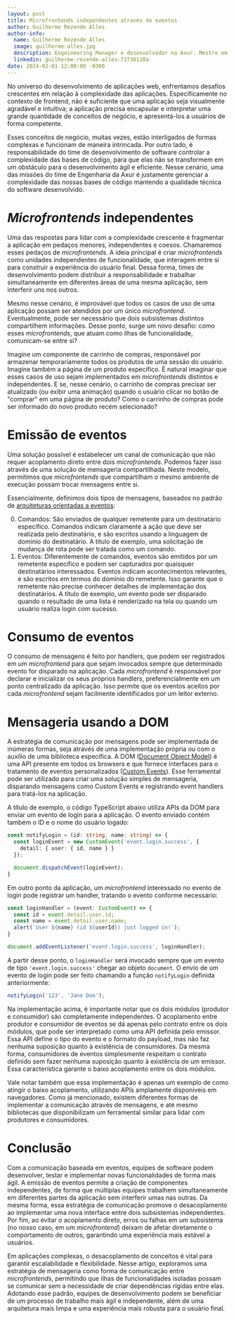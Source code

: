 ```yaml
---
layout: post
title: Microfrontends independentes através de eventos
author: Guilherme Rezende Alles
author-info:
  name: Guilherme Rezende Alles
  image: guilherme-alles.jpg
  description: Engeineering Manager e desenvolvedor na Axur. Mestre em computação pela Universidade Federal do Rio Grande do Sul.
  linkedin: guilherme-rezende-alles-73730110a
date: 2024-02-01 12:00:00 -0300
---
```


No universo do desenvolvimento de aplicações web, enfrentamos desafios crescentes em relação à complexidade das aplicações. Especificamente no contexto de frontend, não é suficiente que uma aplicação seja visualmente agradável e intuitiva; a aplicação precisa encapsular e interpretar uma grande quantidade de conceitos de negócio, e apresentá-los a usuários de forma competente.

Esses conceitos de negócio, muitas vezes, estão interligados de formas complexas e funcionam de maneira intrincada. Por outro lado, é responsabilidade do time de desenvolvimento de software controlar a complexidade das bases de código, para que elas não se transformem em um obstáculo para o desenvolvimento ágil e eficiente. Nesse cenário, uma das missões do time de Engenharia da Axur é justamente gerenciar a complexidade das nossas bases de código mantendo a qualidade técnica do software desenvolvido.

# *Microfrontends* independentes

Uma das respostas para lidar com a complexidade crescente é fragmentar a aplicação em pedaços menores, independentes e coesos. Chamaremos esses pedaços de *microfrontends*. A ideia principal é criar *microfrontends* como unidades independentes de funcionalidade, que interagem entre si para construir a experiência do usuário final. Dessa forma, times de desenvolvimento podem distribuir a responsabilidade e trabalhar simultaneamente em diferentes áreas de uma mesma aplicação, sem interferir uns nos outros.

Mesmo nesse cenário, é improvável que todos os casos de uso de uma aplicação possam ser atendidos por um único *microfrontend*. Eventualmente, pode ser necessário que dois subsistemas distintos compartilhem informações. Desse ponto, surge um novo desafio: como esses *microfrontends*, que atuam como ilhas de funcionalidade, comunicam-se entre si?

Imagine um componente de carrinho de compras, responsável por armazenar temporariamente todos os produtos de uma sessão do usuário. Imagine também a página de um produto específico. É natural imaginar que esses casos de uso sejam implementados em *microfrontends* distintos e independentes. E se, nesse cenário, o carrinho de compras precisar ser atualizado (ou exibir uma animação) quando o usuário clicar no botão de "comprar" em uma página de produto? Como o carrinho de compras pode ser informado do novo produto recém selecionado?

# Emissão de eventos

Uma solução possível é estabelecer um canal de comunicação que não requer acoplamento direto entre dois *microfrontends*. Podemos fazer isso através de uma solução de mensageria compartilhada. Neste modelo, permitimos que *microfrontends* que compartilham o mesmo ambiente de execução possam trocar mensagens entre si.

Essencialmente, definimos dois tipos de mensagens, baseados no padrão de [arquiteturas orientadas a eventos](https://en.wikipedia.org/wiki/Event-driven_architecture):

0. Comandos: São enviados de qualquer remetente para um destinatário específico. Comandos indicam claramente a ação que deve ser realizada pelo destinatário, e são escritos usando a linguagem de domínio do destinatário. A título de exemplo, uma solicitação de mudança de rota pode ser tratada como um comando.
0. Eventos: Diferentemente de comandos, eventos são emitidos por um remetente específico e podem ser capturados por quaisquer destinatários interessados. Eventos indicam acontecimentos relevantes, e são escritos em termos do domínio do remetente. Isso garante que o remetente não precise conhecer detalhes de implementação dos destinatários. A título de exemplo, um evento pode ser disparado quando o resultado de uma lista é renderizado na tela ou quando um usuário realiza login com sucesso.

# Consumo de eventos

O consumo de mensagens é feito por handlers, que podem ser registrados em um *microfrontend* para que sejam invocados sempre que determinado evento for disparado na aplicação. Cada *microfrontend* é responsável por declarar e inicializar os seus próprios handlers, preferencialmente em um ponto centralizado da aplicação. Isso permite que os eventos aceitos por cada *microfrontend* sejam facilmente identificados por um leitor externo.

# Mensageria usando a DOM

A estratégia de comunicação por mensagens pode ser implementada de inúmeras formas, seja através de uma implementação própria ou com o auxílio de uma biblioteca específica. A DOM ([Document Object Model](https://developer.mozilla.org/en-US/docs/Web/API/Document_Object_Model)) é uma API presente em todos os browsers e que fornece interfaces para o tratamento de eventos personalizados ([Custom Events](https://developer.mozilla.org/en-US/docs/Web/API/CustomEvent)). Esse ferramental pode ser utilizado para criar uma solução simples de mensageria, disparando mensagens como Custom Events e registrando event handlers para tratá-los na aplicação.

A título de exemplo, o código TypeScript abaixo utiliza APIs da DOM para enviar um evento de login para a aplicação. O evento enviado contém também o ID e o nome do usuário logado:

```typescript
const notifyLogin = (id: string, name: string) => {
  const loginEvent = new CustomEvent('event.login.success', {
    detail: { user: { id, name } }
  });

  document.dispatchEvent(loginEvent);
}
```

Em outro ponto da aplicação, um *microfrontend* interessado no evento de login pode registrar um handler, tratando o evento conforme necessário:

```typescript
const loginHandler = (event: CustomEvent) => {
  const id = event.detail.user.id;
  const name = event.detail.user.name;
  alert(`User ${name} (id ${userId}) just logged in!`);
}

document.addEventListener('event.login.success', loginHandler);
```

A partir desse ponto, o `loginHandler` será invocado sempre que um evento de tipo `'event.login.success'` chegar ao objeto `document`. O envio de um evento de login pode ser feito chamando a função `notifyLogin` definida anteriormente:

```typescript
notifyLogin('123', 'Jane Doe');
```

Na implementação acima, é importante notar que os dois módulos (produtor e consumidor) são completamente independentes. O acoplamento entre produtor e consumidor de eventos se dá apenas pelo contrato entre os dois módulos, que pode ser interpretado como uma API definida pelo emissor. Essa API define o tipo do evento e o formato do payload, mas não faz nenhuma suposição quanto à existência de consumidores. Da mesma forma, consumidores de eventos simplesmente respeitam o contrato definido sem fazer nenhuma suposição quanto à existência de um emissor. Essa característica garante o baixo acoplamento entre os dois módulos.

Vale notar também que essa implementação é apenas um exemplo de como atingir o baixo acoplamento, utilizando APIs amplamente disponíveis em navegadores. Como já mencionado, existem diferentes formas de implementar a comunicação através de mensagens, e até mesmo bibliotecas que disponibilizam um ferramental similar para lidar com produtores e consumidores.

# Conclusão

Com a comunicação baseada em eventos, equipes de software podem desenvolver, testar e implementar novas funcionalidades de forma mais ágil. A emissão de eventos permite a criação de componentes independentes, de forma que múltiplas equipes trabalhem simultaneamente em diferentes partes da aplicação sem interferir umas nas outras. Da mesma forma, essa estratégia de comunicação promove o desacoplamento ao implementar uma nova interface entre dois subsistemas independentes. Por fim, ao evitar o acoplamento direto, erros ou falhas em um subsistema (no nosso caso, em um *microfrontend*) deixam de afetar diretamente o comportamento de outros, garantindo uma experiência mais estável a usuários.

Em aplicações complexas, o desacoplamento de conceitos é vital para garantir escalabilidade e flexibilidade. Nesse artigo, exploramos uma estratégia de mensageria como forma de comunicação entre *microfrontends*, permitindo que ilhas de funcionalidades isoladas possam se comunicar sem a necessidade de criar dependências rígidas entre elas. Adotando esse padrão, equipes de desenvolvimento podem se beneficiar de um processo de trabalho mais ágil e independente, além de uma arquitetura mais limpa e uma experiência mais robusta para o usuário final.